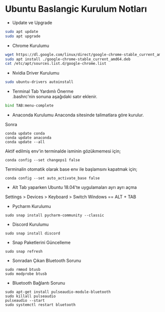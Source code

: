 # Ubuntu Baslangic Kurulum Notları

* Update ve Upgrade
```sh
sudo apt update
sudo apt upgrade
```

* Chrome Kurulumu
```sh
wget https://dl.google.com/linux/direct/google-chrome-stable_current_amd64.deb
sudo apt install ./google-chrome-stable_current_amd64.deb
cat /etc/apt/sources.list.d/google-chrome.list
```

* Nvidia Driver Kurulumu
```sh
sudo ubuntu-drivers autoinstall
```

* Terminal Tab Yardımlı Önerme <br>
.bashrc'nin sonuna aşağıdaki satır eklenir.
```sh
bind TAB:menu-complete
```

* Anaconda Kurulumu
Anaconda sitesinde talimatlara göre kurulur.

Sonra
```
conda update conda
conda update anaconda
conda update --all
```
Aktif edilmiş env'in terminalde isminin gözükmemesi için;
```
conda config --set changeps1 false
```
Terminalin otomatik olarak base env ile başlamsını kapatmak için;
```
conda config --set auto_activate_base false
```

* Alt Tab yaparken Ubuntu 18.04'te uygulamaları ayrı ayrı açma

Settings > Devices > Keyboard > Switch Windows == ALT + TAB


* Pycharm Kurulumu
```
sudo snap install pycharm-community --classic
```


* Discord Kurulumu
```
sudo snap install discord
```

* Snap Paketlerini Güncelleme
```
sudo snap refresh
```



* Sonradan Çıkan Bluetooth Sorunu
```
sudo rmmod btusb
sudo modprobe btusb
```

* Bluetooth Bağlantı Sorunu
```
sudo apt-get install pulseaudio-module-bluetooth
sudo killall pulseaudio
pulseaudio --start    
sudo systemctl restart bluetooth
```
